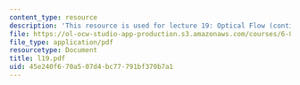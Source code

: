 ```yaml
---
content_type: resource
description: 'This resource is used for lecture 19: Optical Flow (continued).'
file: https://ol-ocw-studio-app-production.s3.amazonaws.com/courses/6-801-machine-vision-fall-2004/45e240f670a507d4bc77791bf370b7a1_l19.pdf
file_type: application/pdf
resourcetype: Document
title: l19.pdf
uid: 45e240f6-70a5-07d4-bc77-791bf370b7a1
---
```

